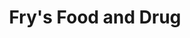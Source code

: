 ---
title: "Fry's Food and Drug"
url: /mesa/frys-food-and-drug-east-broadway-road/
shop: supermarket
---